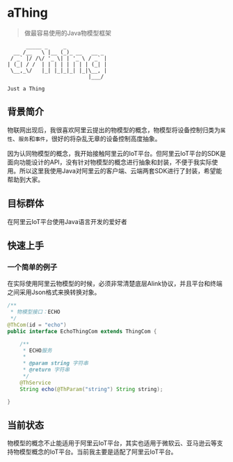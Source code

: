 # aThing

> 做最容易使用的Java物模型框架

```text
      _____ _     _
  __ /__   \ |__ (_)_ __   __ _
 / _` |/ /\/ '_ \| | '_ \ / _` |
| (_| / /  | | | | | | | | (_| |
 \__,_\/   |_| |_|_|_| |_|\__, |
                          |___/

Just a Thing                        
```

## 背景简介

物联网出现后，我很喜欢阿里云提出的物模型的概念，物模型将设备控制归类为`属性`、`服务`和`事件`，很好的将杂乱无章的设备控制高度抽象。

因为认同物模型的概念，我开始接触阿里云的IoT平台。但阿里云IoT平台的SDK是面向功能设计的API，没有针对物模型的概念进行抽象和封装，不便于我实际使用。所以这里我使用Java对阿里云的客户端、云端两套SDK进行了封装，希望能帮助到大家。

## 目标群体

在阿里云IoT平台使用Java语言开发的爱好者

## 快速上手

### 一个简单的例子

在实际使用阿里云物模型的时候，必须非常清楚底层Alink协议，并且平台和终端之间采用Json格式来换转换对象。

```java
/**
 * 物模型接口：ECHO
 */
@ThCom(id = "echo")
public interface EchoThingCom extends ThingCom {

    /**
     * ECHO服务
     *
     * @param string 字符串
     * @return 字符串
     */
    @ThService
    String echo(@ThParam("string") String string);

}
```

## 当前状态

物模型的概念不止能适用于阿里云IoT平台，其实也适用于微软云、亚马逊云等支持物模型概念的IoT平台。当前我主要是适配了阿里云IoT平台。
